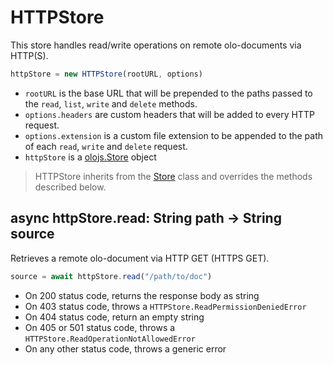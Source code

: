 HTTPStore
============================================================================
This store handles read/write operations on remote olo-documents
via HTTP(S).
```js
httpStore = new HTTPStore(rootURL, options)
```
- `rootURL` is the base URL that will be prepended to the paths passed to
  the `read`, `list`, `write` and `delete` methods.
- `options.headers` are custom headers that will be added to every HTTP
  request.
- `options.extension` is a custom file extension to be appended to the path
  of each `read`, `write` and `delete` request.
- `httpStore` is a [olojs.Store](./store.md) object

> HTTPStore inherits from the [Store](./store.md) class and overrides the
> methods described below.
  

async httpStore.read: String path -> String source
------------------------------------------------------------------------
Retrieves a remote olo-document via HTTP GET (HTTPS GET).
```js
source = await httpStore.read("/path/to/doc")
```
- On 200 status code, returns the response body as string
- On 403 status code, throws a `HTTPStore.ReadPermissionDeniedError`
- On 404 status code, return an empty string
- On 405 or 501 status code, throws a `HTTPStore.ReadOperationNotAllowedError`
- On any other status code, throws a generic error
  


